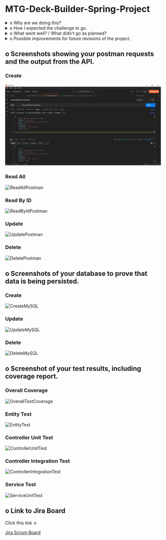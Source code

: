 # MTG-Deck-Builder-Spring-Project

<details>
<summary>o	Why are we doing this?</summary>  
    
To create a Spring Boot API, with utilisation of supporting tools, methodologies, and technologies, 
that encapsulates all fundamental and practical modules covered during training.  
    
Specifically, we were required to create a Spring Boot API using:  
*	an application back-end developed using the language from your Programming Fundamentals module (Java)
*	a managed database hosted locally or within the Cloud Provider examined during your Cloud Fundamentals module (MySQL)
*	a means of making API calls (Postman) and a means of checking persistence (Workbench)

  
</details>

<details>
<summary>o	How I expected the challenge to go.</summary>  
  
I expected the project to go well. I was fairly confident in the build up to this week after getting to grips with the fundamentals during the training weeks. I thought that the testing would be the most difficult part, which proved to be true. 
  
</details>

<details>
<summary>o	What went well? / What didn't go as planned?</summary>  
  
I was pleased with the overall build of my project and that it functioned as I would have liked. My postman requests were all succesful and my database could store the type of data that I wanted.  
    
Thankfully, I didn't run into any of the problems I'd planned for on my risk assessment which also made the project run smoothly.  

I wasn't able to get complete 100% coverage with my testing but I am still pleased with the amount that I did manage to achieve.   
  
</details>

<details>
<summary>o	Possible improvements for future revisions of the project.</summary>  
  
To improve the project, I could add more functionality to the searches e.g. a 'find by type' feature. I would also add more data fields which could be added to the database.
  
</details>


## o Screenshots showing your postman requests and the output from the API.

### Create
![CreatePostman](https://github.com/LukeWebster89/MTG-Deck-Builder-Spring-Project/blob/dev/Documents/Screenshots/APIrequests/CreatePostman.jpg?raw=true) 
  
### Read All
![ReadAllPostman](https://user-images.githubusercontent.com/97948290/158586666-df41285f-bd5e-452c-94b0-4108ffb1d68f.jpg)

### Read By ID
![ReadByIdPostman](https://user-images.githubusercontent.com/97948290/158586703-3f0335e8-ea8d-45bd-b981-e3fe37f772dc.jpg)

### Update
![UpdatePostman](https://user-images.githubusercontent.com/97948290/158586752-03d045e8-9c61-4c07-a6a4-4c79a405eb8c.jpg)

### Delete
![DeletePostman](https://user-images.githubusercontent.com/97948290/158586788-23bd8907-7863-4512-8b83-5e7437ae45e8.jpg)


## o Screenshots of your database to prove that data is being persisted.

### Create
![CreateMySQL](https://user-images.githubusercontent.com/97948290/158589191-628534b5-13fc-459b-a25a-0bb7788be085.jpg)

### Update
![UpdateMySQL](https://user-images.githubusercontent.com/97948290/158589225-e171b01a-d6aa-415d-8a52-1210bf9e4987.jpg)

### Delete
![DeleteMySQL](https://user-images.githubusercontent.com/97948290/158589257-b77f1f42-0cd7-4414-a052-7264371f3ff1.jpg)


## o	Screenshot of your test results, including coverage report.

### Overall Coverage
![OverallTestCoverage](https://user-images.githubusercontent.com/97948290/158786202-db0237a6-85e1-4eee-9732-e6db92ff4f3e.jpg)

### Entity Test
![EntityTest](https://user-images.githubusercontent.com/97948290/158786280-9eb3b889-6613-4f02-8dda-3fab726ac8d7.jpg)

### Controller Unit Test
![ControllerUnitTest](https://user-images.githubusercontent.com/97948290/158786348-02020223-7756-401a-8fec-aba4f528b65a.jpg)

### Controller Integration Test
![ControllerIntegrationTest](https://user-images.githubusercontent.com/97948290/158786436-1282d57f-418a-4cc8-a3cd-c44469c9007f.jpg)

### Service Test
![ServiceUnitTest](https://user-images.githubusercontent.com/97948290/158786477-64c548c6-b3ae-46b5-a98d-148650e81da4.jpg)


## o	Link to Jira Board 
Click this link ↓  

[Jira Scrum Board](https://lukewebster89.atlassian.net/jira/software/projects/QSP/boards/5/roadmap?shared=&atlOrigin=eyJpIjoiYzllY2Y1MzVlNmJiNDE4ZGIwZWI2MzA3YWNjMjI4MmYiLCJwIjoiaiJ9)
